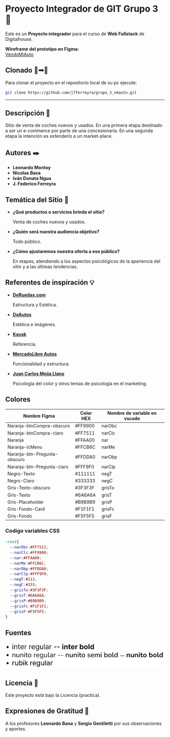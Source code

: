# Proyecto Integrador de GIT **Grupo 3** 🚗

Este es un **Proyecto integrador** para el curso de **Web Fullstack** de Digitalhouse.

**Wireframe del prototipo en Figma:**\
[VendoMiAuto](https://www.figma.com/proto/7dMdPjIj7cgAW11LfzPx4n/home?node-id=168%3A533&scaling=scale-down-width&page-id=0%3A1&starting-point-node-id=3%3A2)


## Clonado 💾➟💾
Para clonar el proyecto en el repositorio local de su pc ejecute:
```sh
git clone https://github.com/jfferreyra/grupo_3_vmauto.git
```
---
## Descripción 📝

Sitio de venta de coches nuevos y usados.
En una primera etapa destinado a ser un e-commerce por parte de una concesionaria. En una segunda etapa la intención es extenderlo a un market-place.

## Autores ✒️ 

- **Leonardo Montoy**
- **Nicolas Bava**
- **Iván Donata Ngua**
- **J. Federico Ferreyra**

## Temática del Sitio 📖
+ **¿Qué productos o servicios brinda el sitio?**
    
    Venta de coches nuevos y usados.
+ **¿Quién será nuestra audiencia objetivo?**
    
    Todo público.
+ **¿Cómo ajustaremos nuestra oferta a ese público?**
    
    En etapas, atendiendo a los aspectos psicológicos de la apariencia del sitio y a las últimas tendencias.
## Referentes de inspiración 💡
+ **[DeRuedas.com](https://www.deruedas.com.ar/)**
    
    Estructura y Estética.
+ **[DeAutos](https://www.deautos.com/)**
    
    Estética e imágenes.
+ **[Kavak](https://www.kavak.com/ar)**
    
    Referencia.
+ **[MercadoLibre Autos](https://autos.mercadolibre.com.ar/)**
    
    Funcionalidad y estructura.
+ **[Juan Carlos Mejia Llano](https://www.juancmejia.com/marketing-digital/psicologia-del-color-utilice-los-colores-para-aumentar-sus-ventas-online-y-offline/)**
    
    Psicología del color y otros temas de psicología en el marketing.

## Colores
| Nombre Figma | Color HEX | Nombre de variable en vscode |
| ------------ | --------- | ---------------------------- |
|Naranja-btnCompra-obscuro | #FF9900 | narObc |
|Naranja-btnCompra-claro | #FF7511   | narClc
|Naranja|	                    #FFAA00|     nar|
|Naranja-IcMenu|	            #FFCB6C|     narMe|
|Naranja-btn-Pregunta-obscuro|	#FFDDA0|     narObp|
|Naranja-btn-Pregunta-claro|	#FFF9F0|     narClp|
|Negro-Texto|	                #111111|     negT|
|Negro-Claro|	                #333333|     negC|
|Gris-Texto-obscuro|	        #3F3F3F|    grisTo|
|Gris-Texto|	                #6A6A6A|     grisT|
|Gris-Placeholder|	            #B9B9B9|     grisP|
|Gris-Fondo-Card|	            #F1F1F1|    grisFc|
|Gris-Fondo|	                #F5F5F5|     grisF|

### Codigo variables CSS
```css
:root{
  --narObc:#FF7511;
  --narClc:#FF9900;
  --nar:#FFAA00;
  --narMe:#FFCB6C;
  --narObp:#FFDDA0;
  --narClp:#FFF9F0;
  --negT:#111;
  --negC:#333;
  --grisTo:#3F3F3F;
  --grisT:#6A6A6A;
  --grisP:#B9B9B9;
  --grisFc:#F1F1F1;
  --grisF:#F5F5F5;
}
```
## Fuentes
![fuentes](./public/assets/img/jpg/fuentes.jpg)

## Licencia 📄

Este proyecto está bajo la Licencia (practica).

## Expresiones de Gratitud 🎁

A los profesores **Leonardo Bana** y **Sergio Gentiletti** por sus observaciones y aportes.